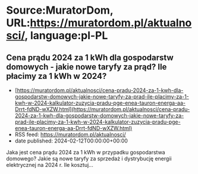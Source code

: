 # Source:MuratorDom, URL:https://muratordom.pl/aktualnosci/, language:pl-PL

## Cena prądu 2024 za 1 kWh dla gospodarstw domowych - jakie nowe taryfy za prąd? Ile płacimy za 1 kWh w 2024?
 - [https://muratordom.pl/aktualnosci/cena-pradu-2024-za-1-kwh-dla-gospodarstw-domowych-jakie-nowe-taryfy-za-prad-ile-placimy-za-1-kwh-w-2024-kalkulator-zuzycia-pradu-pge-enea-tauron-energa-aa-Drrt-fdND-wXZW.html](https://muratordom.pl/aktualnosci/cena-pradu-2024-za-1-kwh-dla-gospodarstw-domowych-jakie-nowe-taryfy-za-prad-ile-placimy-za-1-kwh-w-2024-kalkulator-zuzycia-pradu-pge-enea-tauron-energa-aa-Drrt-fdND-wXZW.html)
 - RSS feed: https://muratordom.pl/aktualnosci/
 - date published: 2024-02-12T00:00:00+00:00

Jaka jest cena prądu 2024 za 1 kWh w przypadku gospodarstwa domowego? Jakie są nowe taryfy za sprzedaż i dystrybucję energii elektrycznej na 2024 r. Ile kosztuj...

